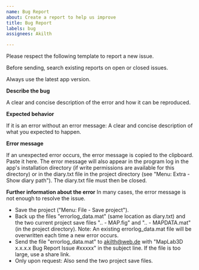 ```yaml
---
name: Bug Report
about: Create a report to help us improve
title: Bug Report
labels: bug
assignees: Akilth

---
```


Please respect the following template to report a new issue.

Before sending, search existing reports on open or closed issues.

Always use the latest app version.

**Describe the bug**

A clear and concise description of the error and how it can be reproduced.

**Expected behavior**

If it is an error without an error message: A clear and concise description of what you expected to happen.

**Error message**

If an unexpected error occurs, the error message is copied to the clipboard. Paste it here.
The error message will also appear in the program log in the app's installation directory (if write permissions are available for this directory) or in the diary.txt file in the project directory (see "Menu: Extra - Show diary path"). The diary.txt file must then be closed.

**Further information about the error**
In many cases, the error message is not enough to resolve the issue.
- Save the project ("Menu: File - Save project").
- Back up the files "errorlog_data.mat" (same location as diary.txt) and the two current project save files ".. - MAP.fig" and ".. - MAPDATA.mat" (in the project directory). Note: An existing errorlog_data.mat file will be overwritten each time a new error occurs.
- Send the file "errorlog_data.mat" to <akilth@web.de> with "MapLab3D x.x.x.x Bug Report Issue #xxxxx" in the subject line. If the file is too large, use a share link.
- Only upon request: Also send the two project save files.
